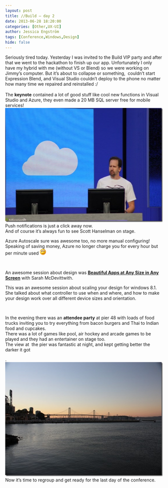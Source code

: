 ```yaml
---
layout: post
title: //Build – day 2
date: 2013-06-28 18:20:00
categories: [Other,UX-UI]
author: Jessica Engström
tags: [Conference,Windows,Design]
hide: false
---
```

<p>Seriously tired today. Yesterday I was invited to the Build VIP party and after that we went to the hackathon to finish up our app. Unfortunately I only have my hybrid with me (without VS or Blend) so we were working on Jimmy’s computer. But it’s about to collapse or something,&nbsp; couldn’t start Expression Blend, and Visual Studio couldn’t deploy to the phone no matter how many time we repaired and reinstalled :/ <br><br>The <strong>keynote</strong> contained a lot of good stuff like cool new functions in Visual Studio and Azure, they even made a 20 MB SQL server free for mobile services! <a href="/PostImages/IMG_3880%20(640x427).jpg"><img title="IMG_3880 (640x427)" style="border-left-width: 0px; border-right-width: 0px; background-image: none; border-bottom-width: 0px; padding-top: 0px; padding-left: 0px; display: inline; padding-right: 0px; border-top-width: 0px" border="0" alt="IMG_3880 (640x427)" src="/PostImages/IMG_3880%20(640x427)_thumb.jpg" width="544" height="364"></a> <br>Push notifications is just a click away now. <br>And of course it’s always fun to see Scott Hanselman on stage.</p> <p>Azure Autoscale sure was awesome too, no more manual configuring! Speaking of saving money, Azure no longer charge you for every hour but per minute used <img class="wlEmoticon wlEmoticon-smile" style="border-top-style: none; border-bottom-style: none; border-right-style: none; border-left-style: none" alt="Smile" src="/PostImages/wlEmoticon-smile_5.png"></p> <p>&nbsp;</p> <p>An awesome session about design was <strong><a href="http://channel9.msdn.com/Events/Build/2013/2-150" target="_blank">Beautiful Apps at Any Size in Any Screen</a></strong> with Sarah McDevittwith.</p> <p>This was an awesome session about scaling your design for windows 8.1. She talked about what controller to use when and where, and how to make your design work over all different device sizes and orientation.</p> <p>&nbsp;</p> <p>In the evening there was an <strong>attendee party</strong> at pier 48 with loads of food trucks inviting you to try everything from bacon burgers and Thai to Indian food and cupcakes. <br>There was a lot of games like pool, air hockey and arcade games to be played and they had an entertainer on stage too. <br>The view at&nbsp; the pier was fantastic at night, and kept getting better the darker it got</p> <p>.<a href="/PostImages/View.jpg"><img title="View" style="border-left-width: 0px; border-right-width: 0px; background-image: none; border-bottom-width: 0px; padding-top: 0px; padding-left: 0px; display: inline; padding-right: 0px; border-top-width: 0px" border="0" alt="View" src="/PostImages/View_thumb.jpg" width="544" height="364"></a> <br>Now it’s time to regroup and get ready for the last day of the conference.</p>
